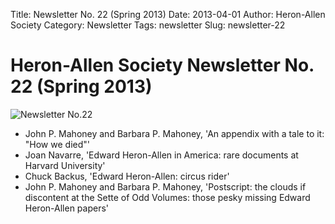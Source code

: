 Title: Newsletter No. 22 (Spring 2013)
Date: 2013-04-01
Author: Heron-Allen Society
Category: Newsletter
Tags: newsletter
Slug: newsletter-22

# Heron-Allen Society Newsletter No. 22 (Spring 2013)

![Newsletter No.22](/images/newsletters/newsl22.jpg)

- John P. Mahoney and Barbara P. Mahoney, 'An appendix with a tale to it: "How we died"'
- Joan Navarre, 'Edward Heron-Allen in America: rare documents at Harvard University'
- Chuck Backus, 'Edward Heron-Allen: circus rider'
- John P. Mahoney and Barbara P. Mahoney, 'Postscript: the clouds if discontent at the Sette of Odd Volumes: those pesky missing Edward Heron-Allen papers' 